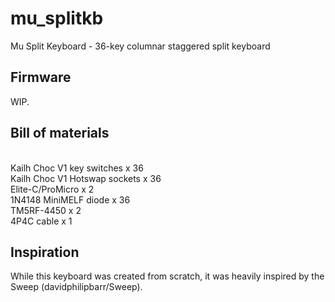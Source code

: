# mu_splitkb
Mu Split Keyboard - 36-key columnar staggered split keyboard

## Firmware

WIP.

## Bill of materials

<br>Kailh Choc V1 key switches x 36
<br>Kailh Choc V1 Hotswap sockets x 36
<br>Elite-C/ProMicro x 2
<br>1N4148 MiniMELF diode x 36
<br>TM5RF-4450 x 2
<br>4P4C cable x 1

## Inspiration

While this keyboard was created from scratch, it was heavily inspired by the Sweep (davidphilipbarr/Sweep).
